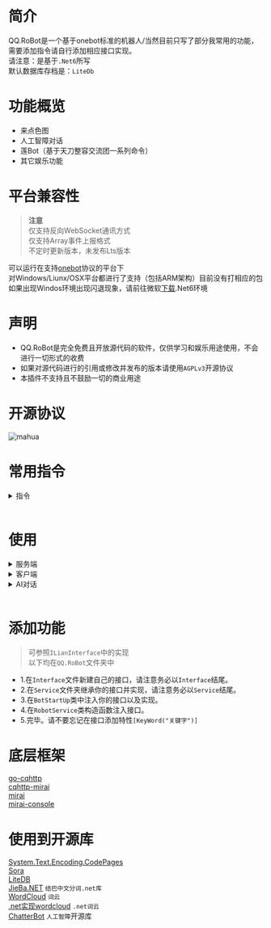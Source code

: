 # 简介
QQ.RoBot是一个基于onebot标准的机器人/当然目前只写了部分我常用的功能，需要添加指令请自行添加相应接口实现。<br />
请注意：是基于`.Net6`所写<br />
默认数据库存档是：`LiteDb`

# 功能概览
* 来点色图
* 人工智障对话
* 莲Bot（基于天刀整容交流团一系列命令）
* 其它娱乐功能

# 平台兼容性
><b>注意</b><br />
>仅支持反向WebSocket通讯方式<br />
>仅支持Array事件上报格式<br />
>不定时更新版本，未发布Lts版本

可以运行在支持[onebot](https://github.com/howmanybots/onebot)协议的平台下<br />
对Windows/Liunx/OSX平台都进行了支持（包括ARM架构）目前没有打相应的包<br />
如果出现Windos环境出现闪退现象，请前往微软[下载](https://dotnet.microsoft.com/download).Net6环境

# 声明
* QQ.RoBot是完全免费且开放源代码的软件，仅供学习和娱乐用途使用，不会进行一切形式的收费
* 如果对源代码进行的引用或修改并发布的版本请使用`AGPLv3`开源协议
* 本插件不支持且不鼓励一切的商业用途

# 开源协议
![mahua](https://camo.githubusercontent.com/3bd1dd6998bcac11dad3430fc4213d8f979b5b133b0e8f66018917be06e3f8f7/68747470733a2f2f696d672e736869656c64732e696f2f6769746875622f6c6963656e73652f434247616e2f537569736569426f743f7374796c653d666f722d7468652d6261646765)


# 常用指令
  <details>
  <summary>指令</summary>

  | 指令        | 功能                        |
  | ------------ | --------------------------- |
  | [签到]    | [当天签到赠送积分]                   |
  | [查询]  | [查询积分]                      |
  | [优质睡眠 昏睡红茶 昏睡套餐 健康睡眠]   | [被禁言8小时]                    |
  | [早安 晚安]      | [某时间段进行]                     |
  | [莲]   | [随机一句话]                  |
  | [分来]   | [几率送分] |
  | [排行榜]   | [统计积分排行榜]                      |
  | [特殊事件] | [特殊时间产生的记录]                  |
  | [技能 菜单 功能]    | [呼出菜单]              |
  | [抽奖]     | [可能产生送分或者禁言]                  |
  | [打劫]    | [可能产生送分或者禁言]                 |
  | [救援 劫狱]    | [救出被禁言的对象，可能被禁言]                 |
  | [赠送]    | [赠送某个对象积分]                 |
  | [加分 扣分 全体加分 全体扣分]    | [针对某人或全体成员加减积分]                 |
  | [积分记录 个人积分]    | [个人积分记录详情]                 |
  | [添加数据密码 添加词库]    | [添加一条数据密码或添加一条随机词库]                 |
  | [骰子 扔骰子 掷骰子 色子]    | [骰子]                 |
  | [词云]    | [生成个人发言特点图片]                 |
  | [发言榜]    | [当前群聊的发言次数榜单]                 |
  | [来点色图 来点涩图 我要看色图 色图 涩图]    | [发送一张H图，非R18]                 |

  </details>

<br>

# 使用

  <details>
  <summary>服务端</summary>

  * 如果只需要运行在本地，不需要源代码，请前往[Release](https://github.com/MuJint/Qiushui-Bot/releases)下载最新包
  * 分为两个文件，一个是`client`一个是`server`目前仅打包了`64`位操作系统
  * 请注意`server`端是`go-cqhttp`归原作者所有，可前往[go-cqhttp](https://github.com/Mrs4s/go-cqhttp)自行下载
  * 默认配置文件如下，需要填入账号以及密码，上报数据类型为`array`，反向websocket地址为`ws://127.0.0.1:9200`
    ``` Yaml
    # go-cqhttp 默认配置文件
        account: # 账号相关
          uin: 123456 # QQ账号
          password: '' # 密码为空时使用扫码登录
          encrypt: false  # 是否开启密码加密
          status: 0      # 在线状态 请参考 https://docs.go-cqhttp.org/guide/config.html#在线状态
          relogin: # 重连设置
            delay: 3   # 首次重连延迟, 单位秒
            interval: 3   # 重连间隔
            max-times: 0  # 最大重连次数, 0为无限制

          # 是否使用服务器下发的新地址进行重连
          # 注意, 此设置可能导致在海外服务器上连接情况更差
          use-sso-address: true

        heartbeat:
          # 心跳频率, 单位秒
          # -1 为关闭心跳
          interval: 5

        message:
          # 上报数据类型
          # 可选: string,array
          post-format: array
          # 是否忽略无效的CQ码, 如果为假将原样发送
          ignore-invalid-cqcode: true
          # 是否强制分片发送消息
          # 分片发送将会带来更快的速度
          # 但是兼容性会有些问题
          force-fragment: false
          # 是否将url分片发送
          fix-url: false
          # 下载图片等请求网络代理
          proxy-rewrite: ''
          # 是否上报自身消息
          report-self-message: false
          # 移除服务端的Reply附带的At
          remove-reply-at: false
          # 为Reply附加更多信息
          extra-reply-data: false
          # 跳过 Mime 扫描, 忽略错误数据
          skip-mime-scan: false

        output:
          # 日志等级 trace,debug,info,warn,error
          log-level: warn
          # 日志时效 单位天. 超过这个时间之前的日志将会被自动删除. 设置为 0 表示永久保留.
          log-aging: 15
          # 是否在每次启动时强制创建全新的文件储存日志. 为 false 的情况下将会在上次启动时创建的日志文件续写
          log-force-new: true
          # 是否启用 DEBUG
          debug: false # 开启调试模式

        # 默认中间件锚点
        default-middlewares: &default
          # 访问密钥, 强烈推荐在公网的服务器设置
          access-token: ''
          # 事件过滤器文件目录
          filter: ''
          # API限速设置
          # 该设置为全局生效
          # 原 cqhttp 虽然启用了 rate_limit 后缀, 但是基本没插件适配
          # 目前该限速设置为令牌桶算法, 请参考:
          # https://baike.baidu.com/item/%E4%BB%A4%E7%89%8C%E6%A1%B6%E7%AE%97%E6%B3%95/6597000?fr=aladdin
          rate-limit:
            enabled: false # 是否启用限速
            frequency: 1  # 令牌回复频率, 单位秒
            bucket: 1     # 令牌桶大小

        database: # 数据库相关设置
          leveldb:
            # 是否启用内置leveldb数据库
            # 启用将会增加10-20MB的内存占用和一定的磁盘空间
            # 关闭将无法使用 撤回 回复 get_msg 等上下文相关功能
            enable: true

        # 连接服务列表
        servers:
          # 添加方式，同一连接方式可添加多个，具体配置说明请查看文档
          #- http: # http 通信
          #- ws:   # 正向 Websocket
          #- ws-reverse: # 反向 Websocket
          #- pprof: #性能分析服务器
          # 反向WS设置
          - ws-reverse:
              # 反向WS Universal 地址
              # 注意 设置了此项地址后下面两项将会被忽略
              universal: ws://127.0.0.1:9200
              # 反向WS API 地址
              api: ws://your_websocket_api.server
              # 反向WS Event 地址
              event: ws://your_websocket_event.server
              # 重连间隔 单位毫秒
              reconnect-interval: 3000
              middlewares:
                <<: *default # 引用默认中间件
    ```
  * 可能会出现异地环境登陆或者失败，请多尝试几次
  </details>

  <details>
  <summary>客户端</summary>
  * 打开`Client`文件夹中`QQ.RoBot.exe`运行，如出现闪退，请参考上文。
  * 打开根目录文件夹中的配置文件`appsettings.json`
  * 更改`appsettings.json`配置，请注意此处的`Port`应与上文的`【WebSocket监听地址】`端口一致
  * 更改`appsettings.json`配置，请根据自身需要更改，有`注释`
  </details>

  <details>
  <summary>AI对话</summary>
  * 注意如需使用人工智障对话，请配置`AiPath`的请求URL，同时启用`appsettings.json`的`IsAi`
    > 请注意：在2022年更新之后已停止使用ChattrtBot。改用第三方AI接口
  * 人工智障使用，打开`AI`文件夹，安装`Python`环境，安装开源包`ChatterBot`，在当前文件夹中创建如下Python文件
    * 安装Python环境请自行百度，安装ChatterBot也请自行百度
    ``` Python
      from flask import Flask, render_template, request, jsonify
      from chatterbot import ChatBot

      app = Flask(__name__)

      bot = ChatBot(
            'Qiushui',
            database_uri='sqlite:///MainDb.sqlite3'
        )

      @app.route("/get")
      def get_bot_response():
          userText = request.args.get('msg')
          return str(bot.get_response(userText))

      @app.route("/api/chat/<text>")
      def get_bot_api(text):
          res = str(bot.get_response(text))
          return jsonify(res), 200


      if __name__ == "__main__":
          app.run(host='127.0.0.1', port=8889)
    ```
    * 在此打开Python命令，运行`Python xxx.py`<br />
    * `config.yaml`中的url路径则为`http://127.0.0.1:8889`
    * 如果需要映射到外网，通过Nginx转发，或者Utools内网穿透等等等
  * 请多看注释，然后再`Issue`
  * 可以参考我的博客图文使用攻略[点这](https://www.qiubb.com)
  * 或者参考[`bilibili`](https://b23.tv/dAwA7S)
  * 如需通过源码方式，请直接下载当前源码
  </details>
<br />

# 添加功能
 > 可参照`ILianInterface`中的实现<br />
 > 以下均在`QQ.RoBot`文件夹中
 * 1.在`Interface`文件新建自己的接口，请注意务必以`Interface`结尾。
 * 2.在`Service`文件夹继承你的接口并实现，请注意务必以`Service`结尾。
 * 3.在`BotStartUp`类中注入你的接口以及实现。
 * 4.在`RobotService`类构造函数注入接口。
 * 5.完毕。请不要忘记在接口添加特性`[KeyWord("关键字")]`

# 底层框架
[go-cqhttp](https://github.com/Mrs4s/go-cqhttp)<br />
[cqhttp-mirai](https://github.com/yyuueexxiinngg/cqhttp-mirai)<br />
[mirai](https://github.com/mamoe/mirai)<br />
[mirai-console](https://github.com/mamoe/mirai-console)

# 使用到开源库
[System.Text.Encoding.CodePages](https://github.com/dotnet/runtime/tree/master/src/libraries/System.Text.Encoding.CodePages)<br />
[Sora](https://github.com/Yukari316/Sora)<br />
[LiteDB](https://www.litedb.org/)<br />
[JieBa.NET](https://github.com/anderscui/jieba.NET) `结巴中文分词.net库`<br />
[WordCloud](https://github.com/amueller/word_cloud) `词云`<br />
[.net实现wordcloud](https://github.com/AmmRage/WordCloudSharp) `.net词云`<br />
[ChatterBot](https://github.com/gunthercox/ChatterBot) `人工智障`开源库
